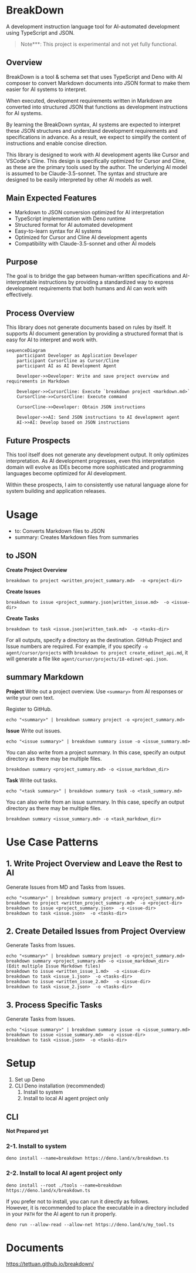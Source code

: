 # BreakDown
A development instruction language tool for AI-automated development using TypeScript and JSON.

> Note***: This project is experimental and not yet fully functional.

## Overview

BreakDown is a tool & schema set that uses TypeScript and Deno with AI composer to convert Markdown documents into JSON format to make them easier for AI systems to interpret.

When executed, development requirements written in Markdown are converted into structured JSON that functions as development instructions for AI systems.

By learning the BreakDown syntax, AI systems are expected to interpret these JSON structures and understand development requirements and specifications in advance.
As a result, we expect to simplify the content of instructions and enable concise direction.

This library is designed to work with AI development agents like Cursor and VSCode's Cline. This design is specifically optimized for Cursor and Cline, as these are the primary tools used by the author. The underlying AI model is assumed to be Claude-3.5-sonnet. The syntax and structure are designed to be easily interpreted by other AI models as well.

## Main Expected Features

- Markdown to JSON conversion optimized for AI interpretation
- TypeScript implementation with Deno runtime
- Structured format for AI automated development
- Easy-to-learn syntax for AI systems
- Optimized for Cursor and Cline AI development agents
- Compatibility with Claude-3.5-sonnet and other AI models

## Purpose

The goal is to bridge the gap between human-written specifications and AI-interpretable instructions by providing a standardized way to express development requirements that both humans and AI can work with effectively.

## Process Overview

This library does not generate documents based on rules by itself. It supports AI document generation by providing a structured format that is easy for AI to interpret and work with.

```mermaid
sequenceDiagram
    participant Developer as Application Developer
    participant CursorCline as Cursor/Cline
    participant AI as AI Development Agent

    Developer->>Developer: Write and save project overview and requirements in Markdown

    Developer->>CursorCline: Execute `breakdown project <markdown.md>`
    CursorCline->>CursorCline: Execute command

    CursorCline->>Developer: Obtain JSON instructions

    Developer->>AI: Send JSON instructions to AI development agent
    AI->>AI: Develop based on JSON instructions

```

## Future Prospects

This tool itself does not generate any development output. It only optimizes interpretation.
As AI development progresses, even this interpretation domain will evolve as IDEs become more sophisticated and programming languages become optimized for AI development.

Within these prospects, I aim to consistently use natural language alone for system building and application releases.

# Usage

- to: Converts Markdown files to JSON
- summary: Creates Markdown files from summaries

## to JSON
**Create Project Overview**

```
breakdown to project <written_project_summary.md>  -o <project-dir>
```

**Create Issues**

```
breakdown to issue <project_summary.json|written_issue.md>  -o <issue-dir>
```

**Create Tasks**

```
breakdown to task <issue.json|written_task.md>  -o <tasks-dir>
```

For all outputs, specify a directory as the destination.
GitHub Project and Issue numbers are required.
For example, if you specify `-o agent/cursor/projects` with `breakdown to project create_edinet_api.md`, it will generate a file like `agent/cursor/projects/18-edinet-api.json`.

## summary Markdown

**Project**
Write out a project overview. Use `<summary>` from AI responses or write your own text.

Register to GitHub.

```
echo "<summary>" | breakdown summary project -o <project_summary.md>
```

**Issue**
Write out issues.

```
echo "<issue summary>" | breakdown summary issue -o <issue_summary.md>
```

You can also write from a project summary. In this case, specify an output directory as there may be multiple files.

```
breakdown summary <project_summary.md> -o <issue_markdown_dir>
```

**Task**
Write out tasks.

```
echo "<task summary>" | breakdown summary task -o <task_summary.md>
```
You can also write from an issue summary. In this case, specify an output directory as there may be multiple files.

```
breakdown summary <issue_summary.md> -o <task_markdown_dir>
```

# Use Case Patterns

## 1. Write Project Overview and Leave the Rest to AI
Generate Issues from MD and Tasks from Issues.

```
echo "<summary>" | breakdown summary project -o <project_summary.md>
breakdown to project <written_project_summary.md>  -o <project-dir>
breakdown to issue <project_summary.json>  -o <issue-dir>
breakdown to task <issue.json>  -o <tasks-dir>
```

## 2. Create Detailed Issues from Project Overview
Generate Tasks from Issues.

```
echo "<summary>" | breakdown summary project -o <project_summary.md>
breakdown summary <project_summary.md> -o <issue_markdown_dir>
(Edit multiple Issue Markdown files)
breakdown to issue <written_issue_1.md>  -o <issue-dir>
breakdown to task <issue_1.json>  -o <tasks-dir>
breakdown to issue <written_issue_2.md>  -o <issue-dir>
breakdown to task <issue_2.json>  -o <tasks-dir>
```

## 3. Process Specific Tasks
Generate Tasks from Issues.

```
echo "<issue summary>" | breakdown summary issue -o <issue_summary.md>
breakdown to issue <issue_summary.md>  -o <issue-dir>
breakdown to task <issue.json>  -o <tasks-dir>
```

# Setup

1. Set up Deno
2. CLI Deno installation (recommended)
   1. Install to system
   2. Install to local AI agent project only

## CLI

**Not Prepared yet**

### 2-1. Install to system

```
deno install --name=breakdown https://deno.land/x/breakdown.ts
```

### 2-2. Install to local AI agent project only

```
deno install --root ./tools --name=breakdown https://deno.land/x/breakdown.ts
```

If you prefer not to install, you can run it directly as follows.  
However, it is recommended to place the executable in a directory included in your `PATH` for the AI agent to run it properly.

```
deno run --allow-read --allow-net https://deno.land/x/my_tool.ts
```




# Documents
https://tettuan.github.io/breakdown/
